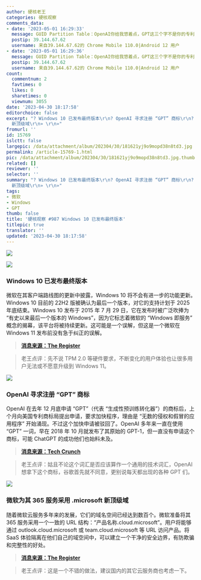 ```yaml
---
author: 硬核老王
categories: 硬核观察
comments_data:
- date: '2023-05-01 16:29:33'
  message: GUID Partition Table：OpenAI你给我悠着点，GPT这三个字不是你的专利
  postip: 39.144.67.62
  username: 来自39.144.67.62的 Chrome Mobile 110.0|Android 12 用户
- date: '2023-05-01 16:29:36'
  message: GUID Partition Table：OpenAI你给我悠着点，GPT这三个字不是你的专利
  postip: 39.144.67.62
  username: 来自39.144.67.62的 Chrome Mobile 110.0|Android 12 用户
count:
  commentnum: 2
  favtimes: 0
  likes: 0
  sharetimes: 0
  viewnum: 3055
date: '2023-04-30 18:17:58'
editorchoice: false
excerpt: "? Windows 10 已发布最终版本\r\n? OpenAI 寻求注册 “GPT” 商标\r\n? 微软为其 365 服务采用 .microsoft
  新顶级域\r\n» \r\n»"
fromurl: ''
id: 15769
islctt: false
largepic: /data/attachment/album/202304/30/181621yj9o9mopd38n8td3.jpg
permalink: /article-15769-1.html
pic: /data/attachment/album/202304/30/181621yj9o9mopd38n8td3.jpg.thumb.jpg
related: []
reviewer: ''
selector: ''
summary: "? Windows 10 已发布最终版本\r\n? OpenAI 寻求注册 “GPT” 商标\r\n? 微软为其 365 服务采用 .microsoft
  新顶级域\r\n» \r\n»"
tags:
- 微软
- Windows
- GPT
thumb: false
title: '硬核观察 #987 Windows 10 已发布最终版本'
titlepic: true
translator: ''
updated: '2023-04-30 18:17:58'
---
```


![](/data/attachment/album/202304/30/181621yj9o9mopd38n8td3.jpg)


![](/data/attachment/album/202304/30/181713hgptitt7gft1f3hb.jpg)


### Windows 10 已发布最终版本


微软在其客户端路线图的更新中披露，Windows 10 将不会有进一步的功能更新。Windows 10 目前的 22H2 版被确认为最后一个版本，对它的支持计划于 2025 年底结束。Windows 10 发布于 2015 年 7 月 29 日，它在发布时被广泛吹捧为 “有史以来最后一个版本的 Windows”，因为它标志着微软的 “Windows 即服务” 概念的揭幕，该平台将被持续更新。这可能是一个误解，但这是一个微软在 Windows 11 发布前没有急于纠正的误解。



> 
> **[消息来源：The Register](https://www.theregister.com/2023/04/28/no_more_updates_for_windows_10/)**
> 
> 
> 



> 
> 老王点评：先不说 TPM 2.0 等硬件要求，不断变化的用户体验也让很多用户无法或不愿意升级到 Windows 11。
> 
> 
> 


![](/data/attachment/album/202304/30/181649qhd29wlzovxlvxz1.jpg)


### OpenAI 寻求注册 “GPT” 商标


OpenAI 在去年 12 月底申请 “GPT”（代表 “生成性预训练转化器”）的商标后，上个月向美国专利商标局提出申请，要求加快程序，理由是 “无数的侵权和假冒的应用程序” 开始涌现。不过这个加快申请被驳回了。OpenAI 多年来一直在使用 “GPT” 一词，早在 2018 年 10 月就发布了其原始的 GPT-1，但一直没有申请这个商标，可能 ChatGPT 的成功他们也始料未及。



> 
> **[消息来源：Tech Crunch](https://techcrunch.com/2023/04/24/gpt-may-be-trademarked-soon-if-openai-has-its-way/)**
> 
> 
> 



> 
> 老王点评：姑且不论这个词汇是否应该算作一个通用的技术词汇，OpenAI 想拿下这个商标，谷歌首先就不同意，更别说每天都出现的各种 GPT 们。
> 
> 
> 


![](/data/attachment/album/202304/30/181635pw3e2eiqw1jk4wp3.jpg)


### 微软为其 365 服务采用 .microsoft 新顶级域


随着微软云服务多年来的发展，它们的域名空间已经达到数百个。微软准备将其 365 服务采用一个一致的 URL 结构：“产品名称.cloud.microsoft”。用户将能够通过 outlook.cloud.microsoft 或 team.cloud.microsoft 等 URL 访问产品。将 SaaS 体验隔离在他们自己的域空间中，可以建立一个干净的安全边界，有防欺骗和完整性的好处。



> 
> **[消息来源：The Register](https://www.theregister.com/2023/04/27/cloud_microsoft_365/)**
> 
> 
> 



> 
> 老王点评：这是一个不错的做法，建议国内的其它云服务商也考虑一下。
> 
> 
>